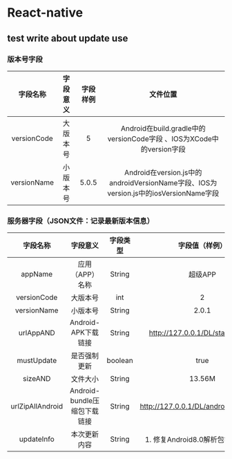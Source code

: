 # React-native

## test write about update use 

### 版本号字段
|字段名称|字段意义|字段样例|文件位置|
| :-:|:-:|:-:|:-:|
|versionCode| 大版本号| 5 | Android在build.gradle中的versionCode字段 、IOS为XCode中的version字段|
|versionName| 小版本号|5.0.5| Android在version.js中的 androidVersionName字段、IOS为version.js中的iosVersionName字段 |

### 服务器字段（JSON文件：记录最新版本信息）
|字段名称|字段意义|字段类型|字段值（样例）|
|:-:|:-:|:-:|:-:|
|appName|应用（APP）名称|String|超级APP|
|versionCode|大版本号|int|2|
|versionName|小版本号|String|2.0.1|
|urlAppAND|Android-APK下载链接|String| http://127.0.0.1/DL/staffapp.apk|
|mustUpdate|是否强制更新|boolean|true|
|sizeAND|文件大小|String|13.56M|
|urlZipAllAndroid|Android-bundle压缩包下载链接|String|http://127.0.0.1/DL/androidBundle.zip|
|updateInfo|本次更新内容|String|1. 修复Android8.0解析包错误的BUG  |
